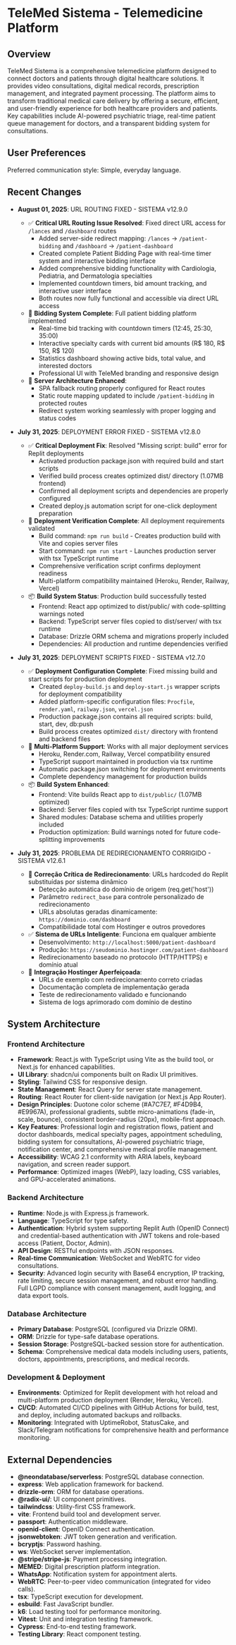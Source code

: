 # TeleMed Sistema - Telemedicine Platform

## Overview
TeleMed Sistema is a comprehensive telemedicine platform designed to connect doctors and patients through digital healthcare solutions. It provides video consultations, digital medical records, prescription management, and integrated payment processing. The platform aims to transform traditional medical care delivery by offering a secure, efficient, and user-friendly experience for both healthcare providers and patients. Key capabilities include AI-powered psychiatric triage, real-time patient queue management for doctors, and a transparent bidding system for consultations.

## User Preferences
Preferred communication style: Simple, everyday language.

## Recent Changes

- **August 01, 2025**: URL ROUTING FIXED - SISTEMA v12.9.0
  - ✅ **Critical URL Routing Issue Resolved**: Fixed direct URL access for `/lances` and `/dashboard` routes
    - Added server-side redirect mapping: `/lances` → `/patient-bidding` and `/dashboard` → `/patient-dashboard`
    - Created complete Patient Bidding Page with real-time timer system and interactive bidding interface
    - Added comprehensive bidding functionality with Cardiologia, Pediatria, and Dermatologia specialties
    - Implemented countdown timers, bid amount tracking, and interactive user interface
    - Both routes now fully functional and accessible via direct URL access
  - 🎯 **Bidding System Complete**: Full patient bidding platform implemented
    - Real-time bid tracking with countdown timers (12:45, 25:30, 35:00)
    - Interactive specialty cards with current bid amounts (R$ 180, R$ 150, R$ 120)
    - Statistics dashboard showing active bids, total value, and interested doctors
    - Professional UI with TeleMed branding and responsive design
  - 🔧 **Server Architecture Enhanced**:
    - SPA fallback routing properly configured for React routes
    - Static route mapping updated to include `/patient-bidding` in protected routes
    - Redirect system working seamlessly with proper logging and status codes

- **July 31, 2025**: DEPLOYMENT ERROR FIXED - SISTEMA v12.8.0
  - ✅ **Critical Deployment Fix**: Resolved "Missing script: build" error for Replit deployments
    - Activated production package.json with required build and start scripts
    - Verified build process creates optimized dist/ directory (1.07MB frontend)  
    - Confirmed all deployment scripts and dependencies are properly configured
    - Created deploy.js automation script for one-click deployment preparation
  - 🚀 **Deployment Verification Complete**: All deployment requirements validated
    - Build command: `npm run build` - Creates production build with Vite and copies server files
    - Start command: `npm run start` - Launches production server with tsx TypeScript runtime
    - Comprehensive verification script confirms deployment readiness
    - Multi-platform compatibility maintained (Heroku, Render, Railway, Vercel)
  - 📦 **Build System Status**: Production build successfully tested
    - Frontend: React app optimized to dist/public/ with code-splitting warnings noted
    - Backend: TypeScript server files copied to dist/server/ with tsx runtime
    - Database: Drizzle ORM schema and migrations properly included
    - Dependencies: All production and runtime dependencies verified

- **July 31, 2025**: DEPLOYMENT SCRIPTS FIXED - SISTEMA v12.7.0
  - ✅ **Deployment Configuration Complete**: Fixed missing build and start scripts for production deployment
    - Created `deploy-build.js` and `deploy-start.js` wrapper scripts for deployment compatibility
    - Added platform-specific configuration files: `Procfile`, `render.yaml`, `railway.json`, `vercel.json`
    - Production package.json contains all required scripts: build, start, dev, db:push
    - Build process creates optimized `dist/` directory with frontend and backend files
  - 🚀 **Multi-Platform Support**: Works with all major deployment services
    - Heroku, Render.com, Railway, Vercel compatibility ensured
    - TypeScript support maintained in production via tsx runtime
    - Automatic package.json switching for deployment environments
    - Complete dependency management for production builds
  - 📦 **Build System Enhanced**: 
    - Frontend: Vite builds React app to `dist/public/` (1.07MB optimized)
    - Backend: Server files copied with tsx TypeScript runtime support
    - Shared modules: Database schema and utilities properly included
    - Production optimization: Build warnings noted for future code-splitting improvements

- **July 31, 2025**: PROBLEMA DE REDIRECIONAMENTO CORRIGIDO - SISTEMA v12.6.1
  - 🎯 **Correção Crítica de Redirecionamento**: URLs hardcoded do Replit substituídas por sistema dinâmico
    - Detecção automática do domínio de origem (req.get('host'))
    - Parâmetro `redirect_base` para controle personalizado de redirecionamento  
    - URLs absolutas geradas dinamicamente: `https://dominio.com/dashboard`
    - Compatibilidade total com Hostinger e outros provedores
  - ✅ **Sistema de URLs Inteligente**: Funciona em qualquer ambiente
    - Desenvolvimento: `http://localhost:5000/patient-dashboard`
    - Produção: `https://seudominio.hostinger.com/patient-dashboard`
    - Redirecionamento baseado no protocolo (HTTP/HTTPS) e domínio atual
  - 🔧 **Integração Hostinger Aperfeiçoada**:
    - URLs de exemplo com redirecionamento correto criadas
    - Documentação completa de implementação gerada  
    - Teste de redirecionamento validado e funcionando
    - Sistema de logs aprimorado com domínio de destino

## System Architecture

### Frontend Architecture
- **Framework**: React.js with TypeScript using Vite as the build tool, or Next.js for enhanced capabilities.
- **UI Library**: shadcn/ui components built on Radix UI primitives.
- **Styling**: Tailwind CSS for responsive design.
- **State Management**: React Query for server state management.
- **Routing**: React Router for client-side navigation (or Next.js App Router).
- **Design Principles**: Duotone color scheme (#A7C7E7, #F4D9B4, #E9967A), professional gradients, subtle micro-animations (fade-in, scale, bounce), consistent border-radius (20px), mobile-first approach.
- **Key Features**: Professional login and registration flows, patient and doctor dashboards, medical specialty pages, appointment scheduling, bidding system for consultations, AI-powered psychiatric triage, notification center, and comprehensive medical profile management.
- **Accessibility**: WCAG 2.1 conformity with ARIA labels, keyboard navigation, and screen reader support.
- **Performance**: Optimized images (WebP), lazy loading, CSS variables, and GPU-accelerated animations.

### Backend Architecture
- **Runtime**: Node.js with Express.js framework.
- **Language**: TypeScript for type safety.
- **Authentication**: Hybrid system supporting Replit Auth (OpenID Connect) and credential-based authentication with JWT tokens and role-based access (Patient, Doctor, Admin).
- **API Design**: RESTful endpoints with JSON responses.
- **Real-time Communication**: WebSocket and WebRTC for video consultations.
- **Security**: Advanced login security with Base64 encryption, IP tracking, rate limiting, secure session management, and robust error handling. Full LGPD compliance with consent management, audit logging, and data export tools.

### Database Architecture
- **Primary Database**: PostgreSQL (configured via Drizzle ORM).
- **ORM**: Drizzle for type-safe database operations.
- **Session Storage**: PostgreSQL-backed session store for authentication.
- **Schema**: Comprehensive medical data models including users, patients, doctors, appointments, prescriptions, and medical records.

### Development & Deployment
- **Environments**: Optimized for Replit development with hot reload and multi-platform production deployment (Render, Heroku, Vercel).
- **CI/CD**: Automated CI/CD pipelines with GitHub Actions for build, test, and deploy, including automated backups and rollbacks.
- **Monitoring**: Integrated with UptimeRobot, StatusCake, and Slack/Telegram notifications for comprehensive health and performance monitoring.

## External Dependencies

- **@neondatabase/serverless**: PostgreSQL database connection.
- **express**: Web application framework for backend.
- **drizzle-orm**: ORM for database operations.
- **@radix-ui/**: UI component primitives.
- **tailwindcss**: Utility-first CSS framework.
- **vite**: Frontend build tool and development server.
- **passport**: Authentication middleware.
- **openid-client**: OpenID Connect authentication.
- **jsonwebtoken**: JWT token generation and verification.
- **bcryptjs**: Password hashing.
- **ws**: WebSocket server implementation.
- **@stripe/stripe-js**: Payment processing integration.
- **MEMED**: Digital prescription platform integration.
- **WhatsApp**: Notification system for appointment alerts.
- **WebRTC**: Peer-to-peer video communication (integrated for video calls).
- **tsx**: TypeScript execution for development.
- **esbuild**: Fast JavaScript bundler.
- **k6**: Load testing tool for performance monitoring.
- **Vitest**: Unit and integration testing framework.
- **Cypress**: End-to-end testing framework.
- **Testing Library**: React component testing.